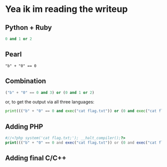 # Yea ik im reading the writeup

## Python + Ruby

```python
0 and 1 or 2
```

## Pearl

```pearl
"b" + "0" == 0
```

## Combination

```python
("b" + "0" == 0 and 3) or (0 and 1 or 2)
```

or, to get the output via all three languages:

```python
print((("b" + "0" == 0 and exec("cat flag.txt")) or (0 and exec("cat flag.txt") or eval('__import__("sys").stdout.write(open("flag.txt").read())'))));
```

## Adding PHP

```php
#//<?php system('cat flag.txt;'); __halt_compiler();?>
print((("b" + "0" == 0 and exec("cat flag.txt")) or (0 and exec("cat flag.txt") or eval('__import__("sys").stdout.write(open("flag.txt").read())'))));
```

## Adding final C/C++

```c

```
